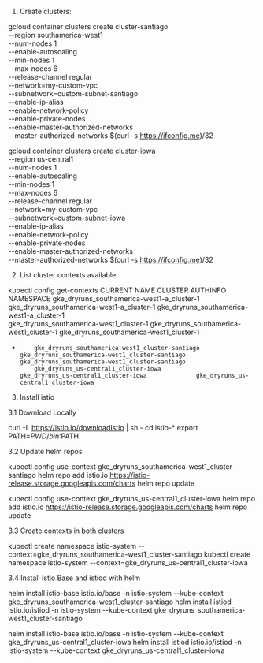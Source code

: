 

1. Create clusters: 

gcloud container clusters create cluster-santiago \
    --region southamerica-west1 \
    --num-nodes 1 \
    --enable-autoscaling \
    --min-nodes 1 \
    --max-nodes 6 \
    --release-channel regular \
    --network=my-custom-vpc \
    --subnetwork=custom-subnet-santiago \
    --enable-ip-alias \
    --enable-network-policy \
    --enable-private-nodes \
    --enable-master-authorized-networks \
    --master-authorized-networks $(curl -s https://ifconfig.me)/32


gcloud container clusters create cluster-iowa \
    --region us-central1 \
    --num-nodes 1 \
    --enable-autoscaling \
    --min-nodes 1 \
    --max-nodes 6 \
    --release-channel regular \
    --network=my-custom-vpc \
    --subnetwork=custom-subnet-iowa \
    --enable-ip-alias \
    --enable-network-policy \
    --enable-private-nodes \
    --enable-master-authorized-networks \
    --master-authorized-networks $(curl -s https://ifconfig.me)/32


2. List cluster contexts available

kubectl config get-contexts
CURRENT   NAME                                              CLUSTER                                           AUTHINFO                                          NAMESPACE
          gke_dryruns_southamerica-west1-a_cluster-1        gke_dryruns_southamerica-west1-a_cluster-1        gke_dryruns_southamerica-west1-a_cluster-1        
          gke_dryruns_southamerica-west1_cluster-1          gke_dryruns_southamerica-west1_cluster-1          gke_dryruns_southamerica-west1_cluster-1          
*         gke_dryruns_southamerica-west1_cluster-santiago   gke_dryruns_southamerica-west1_cluster-santiago   gke_dryruns_southamerica-west1_cluster-santiago   
          gke_dryruns_us-central1_cluster-iowa              gke_dryruns_us-central1_cluster-iowa              gke_dryruns_us-central1_cluster-iowa      




3. Install istio

3.1 Download Locally

curl -L https://istio.io/downloadIstio | sh -
cd istio-*
export PATH=$PWD/bin:$PATH

3.2 Update helm repos

kubectl config use-context gke_dryruns_southamerica-west1_cluster-santiago
helm repo add istio.io https://istio-release.storage.googleapis.com/charts
helm repo update


kubectl config use-context gke_dryruns_us-central1_cluster-iowa
helm repo add istio.io https://istio-release.storage.googleapis.com/charts
helm repo update


3.3 Create contexts in both clusters

kubectl create namespace istio-system --context=gke_dryruns_southamerica-west1_cluster-santiago
kubectl create namespace istio-system --context=gke_dryruns_us-central1_cluster-iowa


3.4 Install Istio Base and istiod with helm

helm install istio-base istio.io/base -n istio-system --kube-context gke_dryruns_southamerica-west1_cluster-santiago
helm install istiod istio.io/istiod -n istio-system --kube-context gke_dryruns_southamerica-west1_cluster-santiago


helm install istio-base istio.io/base -n istio-system --kube-context gke_dryruns_us-central1_cluster-iowa
helm install istiod istio.io/istiod -n istio-system --kube-context gke_dryruns_us-central1_cluster-iowa
